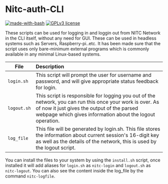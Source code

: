 # Nitc-auth-CLI


[![made-with-bash](https://img.shields.io/badge/Made%20with-Bash-1f425f.svg)](https://www.gnu.org/software/bash/) [![GPLv3 license](https://img.shields.io/badge/License-GPLv3-blue.svg)](http://perso.crans.org/besson/LICENSE.html)

These scripts can be used for logging in and loggin out from NITC Network in the CLI itself, without any need for GUI. These can be used in headless systems such as Servers, Raspberry-pi..etc. It has been made sure that the script uses only bare-minimum external programs which is commonly available in any minimal Linux-based systems.

| File | Description |
|------|:------|
| `login.sh` | This script will prompt the user for username and password, and will give appropriate status feedback for login. |
| `logout.sh` | This script is responsible for logging you out of the network, you can run this once your work is over. As of now it just gives the output of the parsed webpage which gives information about the logout operation. |
| `log_file` | This file will be generated by login.sh. This file stores the information about current session's 16-digit key as well as the details of the network, this is used by the logout script.|

You can install the files to your system by using the `install.sh` script, once installed it will add aliases for `login.sh` as `nitc-login` and `logout.sh` as `nitc-logout`. You can also see the content inside the log_file by the command `nitc-logfile`. 
